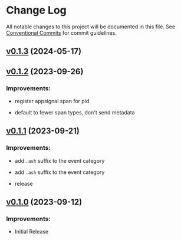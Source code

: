 # Change Log

All notable changes to this project will be documented in this file.
See [Conventional Commits](Https://conventionalcommits.org) for commit guidelines.

<!-- changelog -->

## [v0.1.3](https://github.com/ash-project/ash_appsignal/compare/v0.1.2...v0.1.3) (2024-05-17)




## [v0.1.2](https://github.com/ash-project/ash_appsignal/compare/v0.1.1...v0.1.2) (2023-09-26)




### Improvements:

* register appsignal span  for pid

* default to fewer span types, don't send metadata

## [v0.1.1](https://github.com/ash-project/ash_appsignal/compare/v0.1.0...v0.1.1) (2023-09-21)




### Improvements:

* add `.ash` suffix to the event category

* add `.ash` suffix to the event category

* release

## [v0.1.0](https://github.com/ash-project/ash_appsignal/compare/v0.1.0...v0.1.0) (2023-09-12)




### Improvements:

* Initial Release
